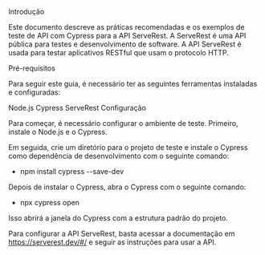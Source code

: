 Introdução

Este documento descreve as práticas recomendadas e os exemplos de teste de API com Cypress para a API ServeRest. A ServeRest é uma API pública para testes e desenvolvimento de software. A API ServeRest é usada para testar aplicativos RESTful que usam o protocolo HTTP.

Pré-requisitos

Para seguir este guia, é necessário ter as seguintes ferramentas instaladas e configuradas:

Node.js
Cypress
ServeRest
Configuração

Para começar, é necessário configurar o ambiente de teste. Primeiro, instale o Node.js e o Cypress.

Em seguida, crie um diretório para o projeto de teste e instale o Cypress como dependência de desenvolvimento com o seguinte comando:

 - npm install cypress --save-dev

Depois de instalar o Cypress, abra o Cypress com o seguinte comando:

 - npx cypress open

Isso abrirá a janela do Cypress com a estrutura padrão do projeto.

Para configurar a API ServeRest, basta acessar a documentação em https://serverest.dev/#/ e seguir as instruções para usar a API.